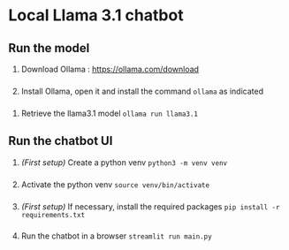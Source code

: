 # Local Llama 3.1 chatbot

## Run the model

1. Download Ollama :
https://ollama.com/download

###
2. Install Ollama, open it and install the command `ollama` as indicated

###
1. Retrieve the llama3.1 model
```ollama run llama3.1```

##
## Run the chatbot UI

1. *(First setup)* Create a python venv
```python3 -m venv venv```

###
2. Activate the python venv
```source venv/bin/activate```

###
3. *(First setup)* If necessary, install the required packages
```pip install -r requirements.txt```

###
4. Run the chatbot in a browser
```streamlit run main.py```